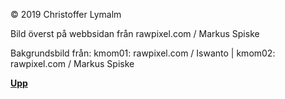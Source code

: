 © 2019 Christoffer Lymalm

Bild överst på webbsidan från rawpixel.com / Markus Spiske

Bakgrundsbild från: kmom01: rawpixel.com / Iswanto | kmom02: rawpixel.com / Markus Spiske

<a class="link-to-top-page" id="link-to-top-page" href="#"><strong>Upp</strong></a>